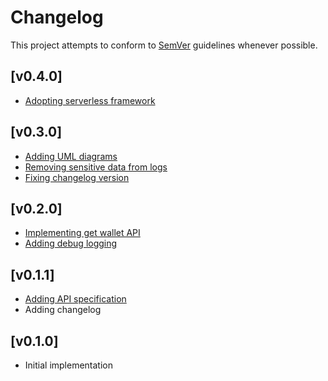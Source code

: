 # Changelog
This project attempts to conform to [SemVer](https://semver.org/) guidelines whenever possible.

## [v0.4.0]
* [Adopting serverless framework](https://github.com/Ubunfu/mc-wallet/pull/12)

## [v0.3.0]
* [Adding UML diagrams](https://github.com/Ubunfu/mc-wallet/pull/8)
* [Removing sensitive data from logs](https://github.com/Ubunfu/mc-wallet/pull/9)
* [Fixing changelog version](https://github.com/Ubunfu/mc-wallet/pull/10)

## [v0.2.0]
* [Implementing get wallet API](https://github.com/Ubunfu/mc-wallet/pull/5)
* [Adding debug logging](https://github.com/Ubunfu/mc-wallet/pull/6)

## [v0.1.1]
* [Adding API specification](https://github.com/Ubunfu/mc-wallet/pull/3)
* Adding changelog

## [v0.1.0]
* Initial implementation